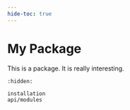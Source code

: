 ```yaml
---
hide-toc: true
---
```


# My Package

This is a package. It is really interesting.

```{toctree}
:hidden:

installation
api/modules
```